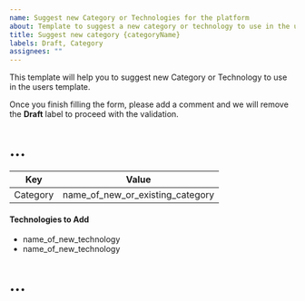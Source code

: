 ```yaml
---
name: Suggest new Category or Technologies for the platform
about: Template to suggest a new category or technology to use in the users template
title: Suggest new category {categoryName}
labels: Draft, Category
assignees: ""
---
```


This template will help you to suggest new Category or Technology to use in the users template.

Once you finish filling the form, please add a comment and we will remove the **Draft** label to proceed with the validation.

# ...

| Key      | Value                            |
| -------- | -------------------------------- |
| Category | name_of_new_or_existing_category |

#### Technologies to Add

- name_of_new_technology
- name_of_new_technology

# ...
